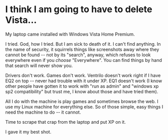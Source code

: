 # I think I am going to have to delete Vista...

My laptop came installed with Windows Vista Home Premium.

I tried. God, how I tried. But I am sick to death of it. I can't find anything. In the name of security, it squirrels things like screenshots away where they cannot be found -- not by its "search", anyway, which refuses to look everywhere even if you *choose* "Everywhere". You can find things by hand that search will never show you.

Drivers don't work. Games don't work. Ventrilo doesn't work right if I have EQ2 on top -- never had trouble with it under XP. EQ1 doesn't work (I know other people have gotten it to work with "run as admin" and "windows xp sp2 compatibility" but trust me, I know about those and have tried them).

All I do with the machine is play games and sometimes browse the web. I use my Linux machine for everything else. So of those simple, easy things I need the machine to do -- it cannot.

Time to scrape that crap from the laptop and put XP on it.

I gave it my best shot.
